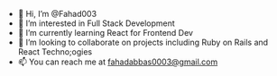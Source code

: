 - 👋 Hi, I’m @Fahad003
- 👀 I’m interested in Full Stack Development
- 🌱 I’m currently learning React for Frontend Dev
- 💞️ I’m looking to collaborate on projects including Ruby on Rails and React Techno;ogies
- 📫 You can reach me at fahadabbas0003@gmail.com

<!---
Fahad003/Fahad003 is a ✨ special ✨ repository because its `README.md` (this file) appears on your GitHub profile.
You can click the Preview link to take a look at your changes.
--->
